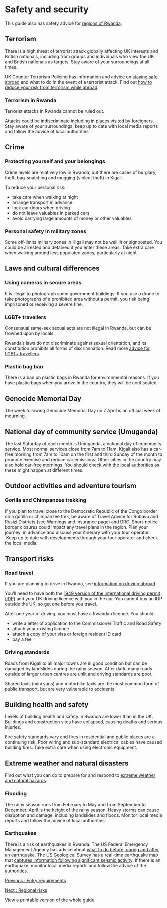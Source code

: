 # Safety and security

This guide also has safety advice for [regions of Rwanda](/foreign-travel-advice/rwanda/regional-risks).

## Terrorism

There is a high threat of terrorist attack globally affecting UK interests and British nationals, including from groups and individuals who view the UK and British nationals as targets. Stay aware of your surroundings at all times.

UK Counter Terrorism Policing has information and advice on [staying safe abroad](https://www.counterterrorism.police.uk/safetyadvice/) and what to do in the event of a terrorist attack. Find out [how to reduce your risk from terrorism while abroad](https://www.gov.uk/guidance/reduce-your-risk-from-terrorism-while-abroad).

### Terrorism in Rwanda

Terrorist attacks in Rwanda cannot be ruled out.

Attacks could be indiscriminate including in places visited by foreigners. Stay aware of your surroundings, keep up to date with local media reports and follow the advice of local authorities.

## Crime

### Protecting yourself and your belongings

Crime levels are relatively low in Rwanda, but there are cases of burglary, theft, bag-snatching and mugging (violent theft) in Kigali.

To reduce your personal risk:

* take care when walking at night
* arrange transport in advance
* lock car doors when driving
* do not leave valuables in parked cars
* avoid carrying large amounts of money or other valuables

### Personal safety in military zones

Some off-limits military zones in Kigali may not be well lit or signposted. You could be arrested and detained if you enter these areas. Take extra care when walking around less populated zones, particularly at night.

## Laws and cultural differences

### Using cameras in secure areas

It is illegal to photograph some government buildings. If you use a drone to take photographs of a prohibited area without a permit, you risk being imprisoned or receiving a severe fine.

### LGBT+ travellers

Consensual same-sex sexual acts are not illegal in Rwanda, but can be frowned upon by locals.

Rwanda’s laws do not discriminate against sexual orientation, and its constitution prohibits all forms of discrimination. Read more [advice for LGBT+ travellers](https://www.gov.uk/lesbian-gay-bisexual-and-transgender-foreign-travel-advice).

### Plastic bag ban

There is a ban on plastic bags in Rwanda for environmental reasons. If you have plastic bags when you arrive in the country, they will be confiscated.

## Genocide Memorial Day

The week following Genocide Memorial Day on 7 April is an official week of mourning.

## National day of community service (Umuganda)

The last Saturday of each month is Umuganda, a national day of community service. Most normal services close from 7am to 11am. Kigali also has a car-free morning from 7am to 10am on the first and third Sunday of the month to promote exercise and reduce car emissions. Other cities in the country may also hold car-free mornings. You should check with the local authorities as these might happen at different times.

## Outdoor activities and adventure tourism

### Gorilla and Chimpanzee trekking

If you plan to travel close to the Democratic Republic of the Congo border on a gorilla or chimpanzee trek, be aware of Travel Advice for Rubavu and Rusizi Districts (see Warnings and insurance page) and DRC. Short-notice border closures could impact any travel plans in the region. Plan your journey  in advance and discuss your itinerary with your tour operator.  Keep up to date with developments through your tour operator and check the local media.

## Transport risks

### Road travel

If you are planning to drive in Rwanda, see [information on driving abroad](https://www.gov.uk/driving-abroad).

You’ll need to have both the [1949 version of the international driving permit (IDP)](https://www.gov.uk/driving-abroad/international-driving-permit) and your UK driving licence with you in the car. You cannot buy an IDP outside the UK, so get one before you travel.

After one year of driving, you must have a Rwandan licence. You should:

* write a letter of application to the Commissioner Traffic and Road Safety
* attach your existing licence
* attach a copy of your visa or foreign resident ID card
* pay a fee

### Driving standards

Roads from Kigali to all major towns are in good condition but can be damaged by landslides during the rainy season. After dark, many roads outside of larger urban centres are unlit and driving standards are poor.

Shared taxis (mini vans) and motorbike taxis are the most common form of public transport, but are very vulnerable to accidents.

## Building health and safety

Levels of building health and safety in Rwanda are lower than in the UK. Buildings and construction sites have collapsed, causing deaths and serious injuries.

Fire safety standards vary and fires in residential and public places are a continuing risk. Poor wiring and sub-standard electrical cables have caused building fires. Take extra care when using electronic equipment.

## Extreme weather and natural disasters

Find out what you can do to prepare for and respond to [extreme weather and natural hazards](https://www.gov.uk/guidance/tropical-cyclones).

### Flooding

The rainy season runs from February to May and from September to December. April is the height of the rainy season. Heavy storms can cause disruption and damage, including landslides and floods. Monitor local media reports and follow the advice of local authorities.

### Earthquakes

There is a risk of earthquakes in Rwanda. The US Federal Emergency Management Agency has advice about [what to do before, during and after an earthquake](https://www.ready.gov/earthquakes). The US Geological Survey has a real-time earthquake map that [captures information following significant seismic activity](https://earthquake.usgs.gov/earthquakes/map/?extent=-13.71004,11.64551&extent=9.0587,51.72363). If there is an earthquake, monitor local media reports and follow the advice of the authorities.

[Previous
:
Entry requirements](/foreign-travel-advice/rwanda/entry-requirements)

[Next
:
Regional risks](/foreign-travel-advice/rwanda/regional-risks)

[View a printable version of the whole guide](/foreign-travel-advice/rwanda/print)